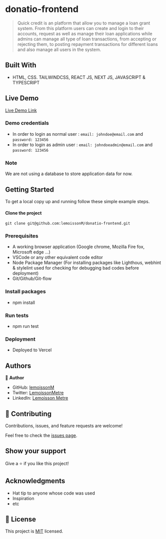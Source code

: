 # donatio-frontend

>  Quick credit is an platform that allow you to manage a loan grant system. From this platform users can create and login to their accounts, request as well as manage their loan applications while admins can manage all type of loan transactions, from accepting or rejecting them, to posting repayment transactions for different loans and also manage all users in the system. 

## Built With

- HTML, CSS. TAILWINDCSS, REACT JS, NEXT JS, JAVASCRIPT & TYPESCRIPT

## Live Demo

[Live Demo Link](https://quick-credit-v2.vercel.app/)

### Demo credentials
- In order to login as normal user : `email: johndoe@email.com` and `password: 123456`
- In order to login as admin user : `email: johndoeadmin@email.com` and `password: 123456`

### Note 
We are not using a database to store application data for now. 


## Getting Started

To get a local copy up and running follow these simple example steps.

#### Clone the project

```
git clone git@github.com:lemoissonM/donatio-frontend.git
```

### Prerequisites

- A working browser application (Google chrome, Mozilla Fire fox, Microsoft edge ...)
- VSCode or any other equivalent code editor
- Node Package Manager (For installing packages like Lighthous, webhint & stylelint used for       checking for debugging bad codes before deployment)
- Git/Github/Git-flow


### Install packages

- npm install

### Run tests

- npm run test

### Deployment
 
- Deployed to Vercel


## Authors

👤 **Author**

- GitHub: [lemoissonM](https://github.com/lemoissonM)
- Twitter: [LemoissonMetre](https://twitter.com/LemoissonMetre)
- LinkedIn: [Lemoisson Metre](https://www.linkedin.com/in/lemoisson-metre-aba15712b/)


## 🤝 Contributing

Contributions, issues, and feature requests are welcome!

Feel free to check the [issues page](../../issues/).

## Show your support

Give a ⭐️ if you like this project!

## Acknowledgments

- Hat tip to anyone whose code was used
- Inspiration
- etc

## 📝 License

This project is [MIT](./MIT.md) licensed.
